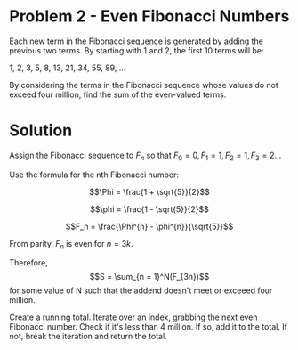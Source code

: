 # Problem 2 - Even Fibonacci Numbers

Each new term in the Fibonacci sequence is generated by adding the previous two terms. By starting with 1 and 2, the first 10 terms will be:

1, 2, 3, 5, 8, 13, 21, 34, 55, 89, ...

By considering the terms in the Fibonacci sequence whose values do not exceed four million, find the sum of the even-valued terms.

# Solution

Assign the Fibonacci sequence to $F_n$ so that $F_0 = 0, F_1 = 1, F_2 = 1, F_3 = 2...$

Use the formula for the nth Fibonacci number:

$$\Phi = \frac{1 + \sqrt{5}}{2}$$

$$\phi = \frac{1 - \sqrt{5}}{2}$$

$$F_n = \frac{\Phi^{n} - \phi^{n}}{\sqrt{5}}$$

From parity, $F_n$ is even for $n = 3k$.

Therefore, $$S = \sum_{n = 1}^N(F_{3n})$$ for some value of N such that the addend doesn't meet or exceeed four million.

Create a running total. Iterate over an index, grabbing the next even Fibonacci number. Check if it's less than 4 million. If so, add it to the total. If not, break the iteration and return the total.
